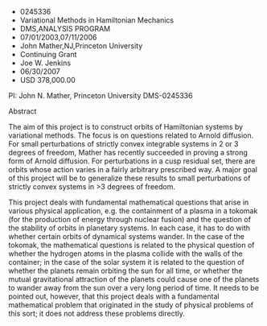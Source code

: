 
* 0245336
* Variational Methods in Hamiltonian Mechanics
* DMS,ANALYSIS PROGRAM
* 07/01/2003,07/11/2006
* John Mather,NJ,Princeton University
* Continuing Grant
* Joe W. Jenkins
* 06/30/2007
* USD 378,000.00

PI: John N. Mather, Princeton University DMS-0245336

Abstract

The aim of this project is to construct orbits of Hamiltonian systems by
variational methods. The focus is on questions related to Arnold diffusion. For
small perturbations of strictly convex integrable systems in 2 or 3 degrees of
freedom, Mather has recently succeeded in proving a strong form of Arnold
diffusion. For perturbations in a cusp residual set, there are orbits whose
action varies in a fairly arbitrary prescribed way. A major goal of this project
will be to generalize these results to small perturbations of strictly convex
systems in >3 degrees of freedom.

This project deals with fundamental mathematical questions that arise in various
physical application, e.g. the containment of a plasma in a tokomak (for the
production of energy through nuclear fusion) and the question of the stability
of orbits in planetary systems. In each case, it has to do with whether certain
orbits of dynamical systems wander. In the case of the tokomak, the mathematical
questions is related to the physical question of whether the hydrogen atoms in
the plasma collide with the walls of the container; in the case of the solar
system it is related to the question of whether the planets remain orbiting the
sun for all time, or whether the mutual gravitational attraction of the planets
could cause one of the planets to wander away from the sun over a very long
period of time. It needs to be pointed out, however, that this project deals
with a fundamental mathematical problem that originated in the study of physical
problems of this sort; it does not address these problems directly.

